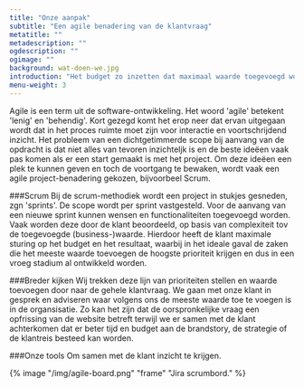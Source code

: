 ```yaml
---
title: "Onze aanpak"
subtitle: "Een agile benadering van de klantvraag"
metatitle: ""
metadescription: ""
ogdescription: ""
ogimage: ""
background: wat-doen-we.jpg
introduction: "Het budget zo inzetten dat maximaal waarde toegevoegd wordt: dat is onze doelstelling."
menu-weight: 3
---
```

Agile is een term uit de software-ontwikkeling. Het woord 'agile' betekent 'lenig' en 'behendig'. Kort gezegd komt het erop neer dat ervan uitgegaan wordt dat in het proces ruimte moet zijn voor interactie en voortschrijdend inzicht.
Het probleem van een dichtgetimmerde scope bij aanvang van de opdracht is dat niet alles van tevoren inzichteljk is en de beste ideëen vaak pas komen als er een start gemaakt is met het project.
Om deze ideëen een plek te kunnen geven en toch de voortgang te bewaken, wordt vaak een agile project-benadering gekozen, bijvoorbeel Scrum.

###Scrum
Bij de scrum-methodiek wordt een project in stukjes gesneden, zgn 'sprints'. De scope wordt per sprint vastgesteld. Voor de aanvang van een nieuwe sprint kunnen wensen en functionaliteiten toegevoegd worden. Vaak worden deze door de klant beoordeeld, op basis van complexiteit tov de toegevoegde (business-)waarde. Hierdoor heeft de klant maximale sturing op het budget en het resultaat, waarbij in het ideale gaval de zaken die het meeste waarde toevoegen de hoogste prioriteit krijgen en dus in een vroeg stadium al ontwikkeld worden.

###Breder kijken
Wij trekken deze lijn van prioriteiten stellen en waarde toevoegen door naar de gehele klantvraag. We gaan met onze klant in gesprek en adviseren waar volgens ons de meeste waarde toe te voegen is in de organsisatie.
Zo kan het zijn dat de oorspronkelijke vraag een opfrissing van de website betreft terwijl we er samen met de klant achterkomen dat er beter tijd en budget aan de brandstory, de strategie of de klantreis besteed kan worden.

###Onze tools
Om samen met de klant inzicht te krijgen.

{% image "/img/agile-board.png" "frame" "Jira scrumbord." %}

